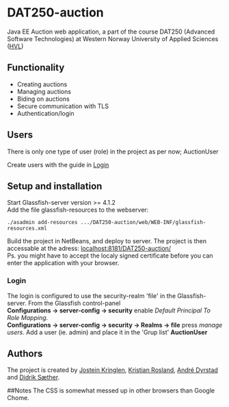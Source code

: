 # DAT250-auction
Java EE Auction web application, a part of the course DAT250 (Advanced Software Technologies) at Western Norway University of Applied Sciences ([HVL](https://www.hvl.no/))

## Functionality
* Creating auctions
* Managing auctions
* Biding on auctions
* Secure communication with TLS
* Authentication/login

## Users
There is only one type of user (role) in the project as per now;
AuctionUser

Create users with the guide in [Login](#Login)

## Setup and installation
Start Glassfish-server version >= 4.1.2  
Add the file glassfish-resources to the webserver:

```./asadmin add-resources .../DAT250-auction/web/WEB-INF/glassfish-resources.xml```

Build the project in NetBeans, and deploy to server.
The project is then accessable at the adress:
[localhost:8181/DAT250-auction/](https://localhost:8181/DAT250-auction/)  
Ps. you might have to accept the localy signed certificate before you can enter the application with your browser.

### Login
The login is configured to use the security-realm 'file' in the Glassfish-server.
From the Glassfish control-panel  
**Configurations -> server-config -> security** enable *Default Principal To Role Mapping*.  
**Configurations -> server-config -> security -> Realms -> file** press *manage users*.   Add a user (ie. admin) and place it in the 'Grup list' **AuctionUser**

## Authors
The project is created by [Jostein Kringlen](https://github.com/JosteinKringlen), [Kristian Rosland](https://github.com/Kristianrosland), [André Dyrstad](https://github.com/AndreDyrstad) and [Didrik Sæther](https://github.com/diddern).

##Notes
The CSS is somewhat messed up in other browsers than Google Chome.
